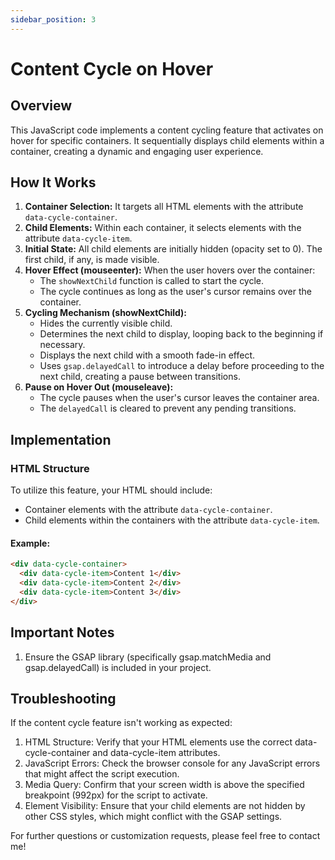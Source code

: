 ```yaml
---
sidebar_position: 3
---
```


# Content Cycle on Hover

## Overview

This JavaScript code implements a content cycling feature that activates on hover for specific containers. It sequentially displays child elements within a container, creating a dynamic and engaging user experience.

## How It Works

1. **Container Selection:** It targets all HTML elements with the attribute `data-cycle-container`.
2. **Child Elements:** Within each container, it selects elements with the attribute `data-cycle-item`.
3. **Initial State:** All child elements are initially hidden (opacity set to 0). The first child, if any, is made visible.
4. **Hover Effect (mouseenter):** When the user hovers over the container:
   - The `showNextChild` function is called to start the cycle.
   - The cycle continues as long as the user's cursor remains over the container.
5. **Cycling Mechanism (showNextChild):** 
   - Hides the currently visible child.
   - Determines the next child to display, looping back to the beginning if necessary.
   - Displays the next child with a smooth fade-in effect.
   - Uses `gsap.delayedCall` to introduce a delay before proceeding to the next child, creating a pause between transitions.
6. **Pause on Hover Out (mouseleave):** 
   - The cycle pauses when the user's cursor leaves the container area.
   - The `delayedCall` is cleared to prevent any pending transitions.

## Implementation

### HTML Structure

To utilize this feature, your HTML should include:

- Container elements with the attribute `data-cycle-container`.
- Child elements within the containers with the attribute `data-cycle-item`.

#### Example:

```html
<div data-cycle-container>
  <div data-cycle-item>Content 1</div>
  <div data-cycle-item>Content 2</div>
  <div data-cycle-item>Content 3</div>
</div>
```

## Important Notes
1. Ensure the GSAP library (specifically gsap.matchMedia and gsap.delayedCall) is included in your project.

## Troubleshooting
If the content cycle feature isn't working as expected:
1. HTML Structure: Verify that your HTML elements use the correct data-cycle-container and data-cycle-item attributes.
2. JavaScript Errors: Check the browser console for any JavaScript errors that might affect the script execution.
3. Media Query: Confirm that your screen width is above the specified breakpoint (992px) for the script to activate.
4. Element Visibility: Ensure that your child elements are not hidden by other CSS styles, which might conflict with the GSAP settings.

For further questions or customization requests, please feel free to contact me!
